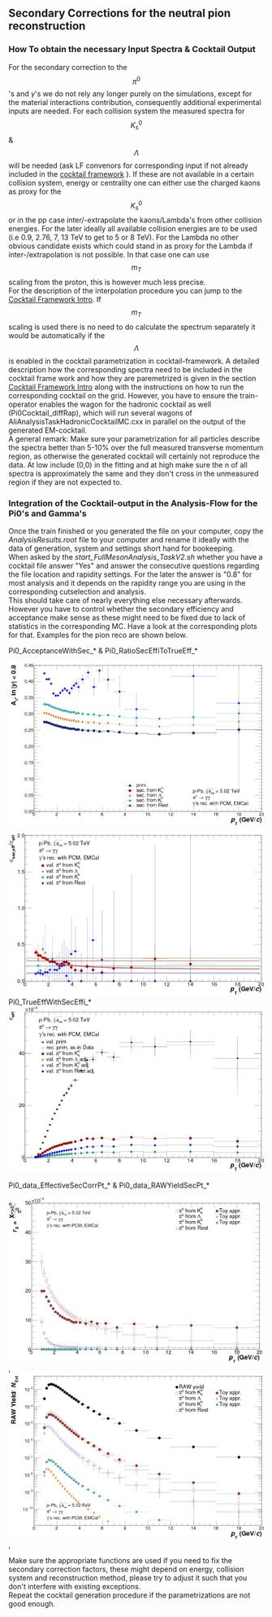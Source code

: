 ## Secondary Corrections for the neutral pion reconstruction

### How To obtain the necessary Input Spectra & Cocktail Output

For the secondary correction to the $$\pi^0$$'s and $\gamma$'s we do not rely any longer purely on the simulations, except for the material interactions contribution, consequently additional experimental inputs are needed. For each collision system the measured spectra for $$K^0_s$$ & $$\Lambda$$ will be needed \(ask LF convenors for corresponding input if not already included in the [cocktail framework](https://gitlab.cern.ch/alice-cocktail-EM/cocktail_input) \). If these are not available in a certain collision system, energy or centrality one can either use the charged kaons as proxy for the $$K^0_s$$ or in the pp case inter/-extrapolate the kaons/Lambda's from other collision energies. For the later ideally all available collision energies are to be used \(i.e 0.9, 2.76, 7, 13 TeV to get to 5 or 8 TeV\). For the Lambda no other obvious candidate exists which could stand in as proxy for the Lambda if inter-/extrapolation is not possible. In that case one can use $$m_T$$ scaling from the proton, this is however much less precise.  
For the description of the interpolation procedure you can jump to the [Cocktail Framework Intro](https://friederikebock.gitbooks.io/pcgtutorial/content/Afterburners/Cocktail/cocktail.html). If $$m_T$$ scaling is used there is no need to do calculate the spectrum separately it would be automatically if the $$\Lambda$$ is enabled in the cocktail parametrization in cocktail-framework. A detailed description how the corresponding spectra need to be included in the cocktail frame work and how they are paremetrized is given in the section [Cocktail Framework Intro](https://friederikebock.gitbooks.io/pcgtutorial/content/Afterburners/Cocktail/cocktail.html) along with the instructions on how to run the corresponding cocktail on the grid. However, you have to ensure the train-operator enables the wagon for the hadronic cocktail as well \(Pi0Cocktail\_diffRap\), which will run several wagons of AliAnalysisTaskHadronicCocktailMC.cxx in parallel on the output of the generated EM-cocktail.  
A general remark: Make sure your parametrization for all particles describe the spectra better than 5-10% over the full measured transverse momentum region, as otherwise the generated cocktail will certainly not reproduce the data. At low  include \(0,0\) in the fitting and at high  make sure the n of all spectra is approximately the same and they don't cross in the unmeasured region if they are not expected to.

### Integration of the Cocktail-output in the Analysis-Flow for the Pi0's and Gamma's

Once the train finished or you generated the file on your computer, copy the _AnalysisResults.root_ file to your computer and rename it ideally with the data of generation, system and settings short hand for bookeeping.  
When asked by the _start\_FullMesonAnalysis\_TaskV2.sh_ whether you have a cocktail file answer "Yes" and answer the consecutive questions regarding the file location and rapidity settings. For the later the answer is "0.8" for most analysis and it depends on the rapidity range you are using in the corresponding cutselection and analysis.  
This should take care of nearly everything else necessary afterwards. However you have to control whether the secondary efficiency and acceptance make sense as these might need to be fixed due to lack of statistics in the corresponding MC. Have a look at the corresponding plots for that. Examples for the pion reco are shown below.

Pi0\_AcceptanceWithSec\_\* & Pi0\_RatioSecEffiToTrueEff\_\*

![](/assets/Pi0_AcceptanceWithSec_80000113_00200009327000008250400000_1111141057032230000_0163103100000010.jpg)  
![](/assets/Pi0_RatioSecEffiToTrueEff_80000113_00200009327000008250400000_1111141057032230000_0163103100000010.jpg)  
Pi0\_TrueEffWithSecEffi\_\*  
![](/assets/Pi0_TrueEffWithSecEffi_80000113_00200009327000008250400000_1111141057032230000_0163103100000010.jpg)

Pi0\_data\_EffectiveSecCorrPt\_\* & Pi0\_data\_RAWYieldSecPt\_\*

![](/assets/Pi0_data_EffectiveSecCorrPt_80000113_00200009327000008250400000_1111141057032230000_0163103100000010.jpg),  
![](/assets/Pi0_data_RAWYieldSecPt_80000113_00200009327000008250400000_1111141057032230000_0163103100000010.jpg),

Make sure the appropriate functions are used if you need to fix the secondary correction factors, these might depend on energy, collision system and reconstruction method, please try to adjust it such that you don't interfere with existing exceptions.  
Repeat the cocktail generation procedure if the parametrizations are not good enough.

